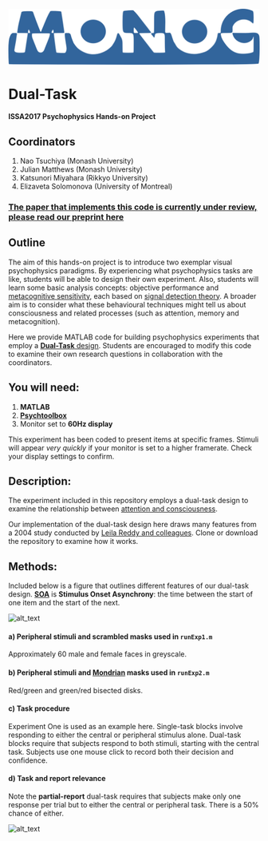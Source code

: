 ![alt text][logo]
# Dual-Task
**ISSA2017 Psychophysics Hands-on Project**
## Coordinators
1. Nao Tsuchiya (Monash University)
2. Julian Matthews (Monash University)
3. Katsunori Miyahara (Rikkyo University)
4. Elizaveta Solomonova (University of Montreal)

### [The paper that implements this code is currently under review, please read our preprint here](https://psyarxiv.com/ef45x/)

## Outline
The aim of this hands-on project is to introduce two exemplar visual psychophysics paradigms. By experiencing what psychophysics tasks are like, students will be able to design their own experiment. Also, students will learn some basic analysis concepts: objective performance and [metacognitive sensitivity](http://journal.frontiersin.org/article/10.3389/fnhum.2014.00443/full), each based on [signal detection theory](http://psycnet.apa.org/psycinfo/2004-19022-000). A broader aim is to consider what these behavioural techniques might tell us about consciousness and related processes (such as attention, memory and metacognition). 

Here we provide MATLAB code for building psychophysics experiments that employ a [**Dual-Task** design](https://en.wikipedia.org/wiki/Dual-task_paradigm). Students are encouraged to modify this code to examine their own research questions in collaboration with the coordinators.

## You will need: 
1. **MATLAB**
2. [**Psychtoolbox**](http://psychtoolbox.org/)
3. Monitor set to **60Hz display**

This experiment has been coded to present items at specific frames. Stimuli will appear *very quickly* if your monitor is set to a higher framerate. Check your display settings to confirm.

## Description:
The experiment included in this repository employs a dual-task design to examine the relationship between [attention and consciousness](https://www.researchgate.net/profile/Naotsugu_Tsuchiya/publication/309702790_Relationship_between_selective_visual_attention_and_visual_consciousness/links/58638e3f08aebf17d3973831.pdf). 

Our implementation of the dual-task design here draws many features from a 2004 study conducted by [Leila Reddy and colleagues](http://jov.arvojournals.org/article.aspx?articleid=2121636). Clone or download the repository to examine how it works. 

## Methods:
Included below is a figure that outlines different features of our dual-task design. [**SOA**](https://en.wikipedia.org/wiki/Stimulus_onset_asynchrony) is **Stimulus Onset Asynchrony**: the time between the start of one item and the start of the next. 

![alt_text][methods]

#### a) Peripheral stimuli and scrambled masks used in `runExp1.m`
Approximately 60 male and female faces in greyscale.

#### b) Peripheral stimuli and [Mondrian](http://www.piet-mondrian.org/paintings.jsp) masks used in `runExp2.m`
Red/green and green/red bisected disks.

#### c) Task procedure 
Experiment One is used as an example here. Single-task blocks involve responding to either the central or peripheral stimulus alone. Dual-task blocks require that subjects respond to both stimuli, starting with the central task. Subjects use one mouse click to record both their decision and confidence.

#### d) Task and report relevance
Note the **partial-report** dual-task requires that subjects make only one response per trial but to either the central or peripheral task. There is a 50% chance of either.

![alt_text][avatar]

[methods]: ../master/methods-figure-Dual-Task.png "Dual-Task methods for Matthews et al. (in prep)"

[logo]: https://raw.githubusercontent.com/julian-matthews/MoNoC-practice-experiment/master/MoNoC_minimal.png "Monash Neuroscience of Consciousness"

[avatar]: https://avatars0.githubusercontent.com/u/18410581?v=3&s=96 "I'm Julian"
